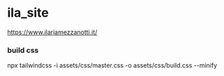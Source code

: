 # ila_site

https://www.ilariamezzanotti.it/

### build css

npx tailwindcss -i assets/css/master.css -o assets/css/build.css --minify
